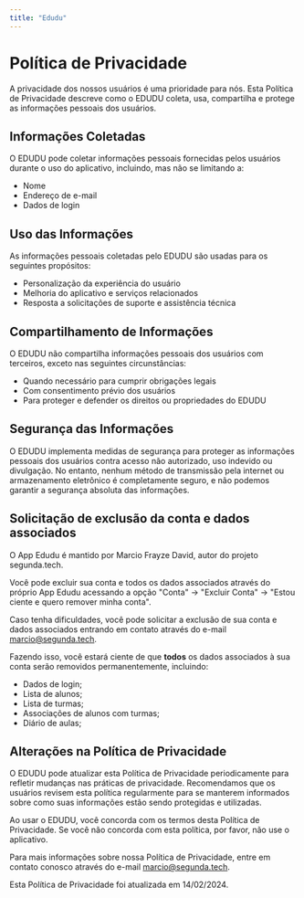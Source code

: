 ```yaml
---
title: "Edudu"
---
```


# Política de Privacidade

A privacidade dos nossos usuários é uma prioridade para nós. Esta Política de Privacidade descreve como o EDUDU coleta, usa, compartilha e protege as informações pessoais dos usuários.

## Informações Coletadas

O EDUDU pode coletar informações pessoais fornecidas pelos usuários durante o uso do aplicativo, incluindo, mas não se limitando a:

- Nome
- Endereço de e-mail
- Dados de login

## Uso das Informações

As informações pessoais coletadas pelo EDUDU são usadas para os seguintes propósitos:

- Personalização da experiência do usuário
- Melhoria do aplicativo e serviços relacionados
- Resposta a solicitações de suporte e assistência técnica

## Compartilhamento de Informações

O EDUDU não compartilha informações pessoais dos usuários com terceiros, exceto nas seguintes circunstâncias:

- Quando necessário para cumprir obrigações legais
- Com consentimento prévio dos usuários
- Para proteger e defender os direitos ou propriedades do EDUDU

## Segurança das Informações

O EDUDU implementa medidas de segurança para proteger as informações pessoais dos usuários contra acesso não autorizado, uso indevido ou divulgação. No entanto, nenhum método de transmissão pela internet ou armazenamento eletrônico é completamente seguro, e não podemos garantir a segurança absoluta das informações.

## Solicitação de exclusão da conta e dados associados

O App Edudu é mantido por Marcio Frayze David, autor do projeto segunda.tech.

Você pode excluir sua conta e todos os dados associados através do próprio App Edudu
acessando a opção "Conta" -> "Excluir Conta" -> "Estou ciente e quero remover minha conta".

Caso tenha dificuldades, você pode solicitar a exclusão de sua conta e dados associados
entrando em contato através do e-mail [marcio@segunda.tech](mailto:marcio@segunda.tech).

Fazendo isso, você estará ciente de que **todos** os dados associados à sua conta serão removidos permanentemente, incluindo:
- Dados de login;
- Lista de alunos;
- Lista de turmas;
- Associações de alunos com turmas;
- Diário de aulas;

## Alterações na Política de Privacidade

O EDUDU pode atualizar esta Política de Privacidade periodicamente para refletir mudanças nas práticas de privacidade. Recomendamos que os usuários revisem esta política regularmente para se manterem informados sobre como suas informações estão sendo protegidas e utilizadas.

Ao usar o EDUDU, você concorda com os termos desta Política de Privacidade. Se você não concorda com esta política, por favor, não use o aplicativo.

Para mais informações sobre nossa Política de Privacidade, entre em contato conosco através do e-mail [marcio@segunda.tech](mailto:marcio@segunda.tech).

Esta Política de Privacidade foi atualizada em 14/02/2024.
